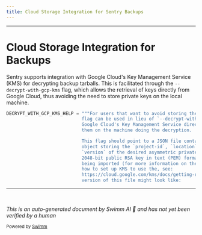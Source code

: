 ```yaml
---
title: Cloud Storage Integration for Sentry Backups
---
```

<SwmSnippet path="/src/sentry/runner/commands/backup.py" line="42">

---

# Cloud Storage Integration for Backups

Sentry supports integration with Google Cloud's Key Management Service (KMS) for decrypting backup tarballs. This is facilitated through the `--decrypt-with-gcp-kms` flag, which allows the retrieval of keys directly from Google Cloud, thus avoiding the need to store private keys on the local machine.

```python
DECRYPT_WITH_GCP_KMS_HELP = """For users that want to avoid storing their own private keys, this
                            flag can be used in lieu of `--decrypt-with` to retrieve keys from
                            Google Cloud's Key Management Service directly, avoiding ever storing
                            them on the machine doing the decryption.

                            This flag should point to a JSON file containing a single top-level
                            object storing the `project-id`, `location`, `keyring`, `key`, and
                            `version` of the desired asymmetric private key that pairs with the
                            2048-bit public RSA key in text (PEM) format included in the tarball
                            being imported (for more information on these resource identifiers and
                            how to set up KMS to use the, see:
                            https://cloud.google.com/kms/docs/getting-resource-ids). An example
                            version of this file might look like:
```

---

</SwmSnippet>

&nbsp;

*This is an auto-generated document by Swimm AI 🌊 and has not yet been verified by a human*

<SwmMeta version="3.0.0" repo-id="Z2l0aHViJTNBJTNBc2VudHJ5JTNBJTNBZ2V0c2VudHJ5" repo-name="sentry"><sup>Powered by [Swimm](/)</sup></SwmMeta>
